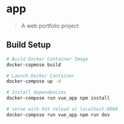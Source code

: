 # app

> A web portfolio project

## Build Setup

``` bash
# Build Docker Container Image
docker-copmose build

# Launch Docker Container
docker-compose up -d

# Install dependencies
docker-compose run vue_app npm install

# serve with hot reload at localhost:8080
docker-compose run vue_app npm run dev

```
